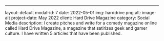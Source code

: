 ---
layout: default
modal-id: 7
date: 2022-05-01
img: harddrive.png
alt: image-alt
project-date: May 2022
client: Hard Drive Magazine
category: Social Media
description:  I create pitches and write for a comedy magazine online called Hard Drive Magazine, a magazine that satirizes geek and gamer culture. I have written 5 articles that have been published.